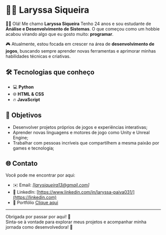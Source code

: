 # 👩‍💻 Laryssa Siqueira

👩‍💻 Olá! Me chamo **Laryssa Siqueira** Tenho 24 anos e sou estudante de **Análise e Desenvolvimento de Sistemas**.
O que começou como um hobbie acabou virando algo que eu gosto muito: **programar**.

🎮 Atualmente, estou focada em crescer na área de **desenvolvimento de jogos**, buscando sempre aprender novas ferramentas e aprimorar minhas habilidades técnicas e criativas.

## 🛠️ Tecnologias que conheço

- 💻 **Python** 
- 🌐 **HTML & CSS** 
- 🔥 **JavaScript**

## 🎯 Objetivos

- Desenvolver projetos próprios de jogos e experiências interativas;
- Aprender novas linguagens e motores de jogo como Unity e Unreal Engine;
- Trabalhar com pessoas incríveis que compartilhem a mesma paixão por games e tecnologia;

## 🌐 Contato

Você pode me encontrar por aqui:

- ✉️ Email: _[larysiqueira13@gmail.com]_
- 💼 LinkedIn: [https://www.linkedin.com/in/laryssa-paiva031/](https://linkedin.com)
- 📂 Portfólio [Clique aqui](https://github.com/LaryssaPSiqueira/Portfolio.git)

---

Obrigada por passar por aqui! 🚀  
Sinta-se à vontade para explorar meus projetos e acompanhar minha jornada como desenvolvedora! 💜

